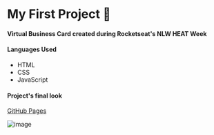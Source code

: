 
# My First Project 🎊
#### Virtual Business Card created during Rocketseat's NLW HEAT Week
#### Languages Used

- HTML
- CSS
- JavaScript

#### Project's final look

<a href="https://othyagocarvalho.github.io/rocketseat-nlw-HEAT/"> GitHub Pages </a>

![image](https://user-images.githubusercontent.com/64051560/138574211-405c606d-d64d-4f39-acfd-88c6f9352007.png)

